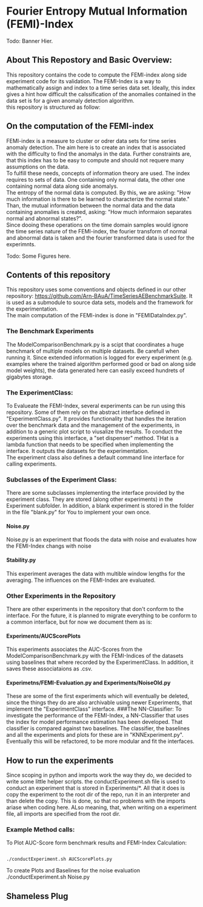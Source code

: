 # Fourier Entropy Mutual Information (FEMI)-Index

Todo: Banner Hier.

## About This Repostory and Basic Overview:

This repository contains the code to compute the FEMI-index along side experiment code for its validation. The FEMI-Index
is a way to mathematically assign and index to a time series data set. Ideally, this index gives a hint how 
difficult the calssification of the anomalies contained in the data set is for a given anomaly detection algorithm. <br>
this repository is structured as follow:

## On the computation of the FEMI-index

FEMI-index is a measure to cluster or odrer data sets for time series anomaly detection. The aim here is to create an index that is associated with the difficulty to find the anomalys in the data. Further constraints are, that this index has to be easy to compute and should not requere many assumptions on the data.<br>
To fulfill these needs, concepts of information theory are used. The index requires to sets of data. One containing only normal data, the other one containing normal data along side anomalys.<br> 
The entropy of the normal data is computed. By this, we are asking: "How much information is there to be learned to characterize the normal state."<br>
Than, the mutual information between the normal data and the data containing anomalies is created, asking: "How much informaion separates normal and abnormal states?".<br>
Since dooing these operations on the time domain samples would ignore the time series nature of the FEMI-index, the fourier transform of normal and abnormal data is taken and the fourier transformed data is used for the experimnts.<br>

Todo: Some Figures here.

## Contents of this repository

This repository uses some conventions and objects defined in our other repository: https://github.com/Arn-BAuA/TimeSeriesAEBenchmarkSuite.
It is used as a submodule to source data sets, models and the framework for the experimentation. <br>
The main computation of the FEMI-index is done in "FEMIDataIndex.py".<br>
### The Benchmark Experiments
The ModelComparisonBenchmark.py is a scipt that coordinates a huge benchmark of multiple models on multiple datasets. Be carefull when running it. Since extended information is logged for every experiment (e.g. examples where the trained algorithm performed good or bad on along side model weights), the data generated here can easily exceed hundrets of gigabytes storage.
### The ExperimentClass:
To Evalueate the FEMI-Index, several experiments can be run using this repository. Some of them rely on the abstract interface defined in "ExperimentClass.py". It provides functionality that handles the iteration over the benchmark data and the management of the experiments, in addition to a generic plot script to viusalize the results. To conduct the experiments using this interface, a "set dispenser" method. THat is a lambda function that needs to be specified when implementing the interface. It outputs the datasets for the experimentation.<br>
The experiment class also defines a default command line interface for calling experiments.
### Subclasses of the Experiment Class:
There are some subclasses implementing the interface provided by the experiment class. They are stored (along other experiments) in the Experiment subfolder. In addition, a blank experiment is stored in the folder in the file "blank.py" for You to implement your own once.<br>
#### Noise.py
Noise.py is an experiment that floods the data with noise and evaluates how the FEMI-Index changs with noise
#### Stability.py
This experiment averages the data with multible window lengths for the averaging. The influences on the FEMI-Index are evaluated.
### Other Experiments in the Repository
There are other experiments in the repository that don't conform to the interface. For the future, it is planned to migrate everything to be conform to a common interface, but for now we document them as is:
#### Experiments/AUCScorePlots
This experiments associates the AUC-Scores from the ModelComparisonBenchmark.py with the FEMI-Indices of the datasets using baselines that where recorded by the ExperimentClass. In addition, it saves these associataions as .csv.
#### Experimetns/FEMI-Evaluation.py and Experiments/NoiseOld.py
These are some of the first experiments which will eventually be deleted, since the things they do are also archivable using newer Experiments, that implement the "ExperimentClass" interface.
###The NN-Classifier:
To investigate the performance of the FEMI-Index, a NN-Classifier that uses the index for model performance estimation has been developed. That classifier is compared against two baselines. The classifier, the baselines and all the experiments and plots for these are in "KNNExperiment.py". Eventually this will be refactored, to be more modular and fit the interfaces.

## How to run the experiments
Since scoping in python and imports work the way they do, we decided to write some little helper scripts.
the conductExperiment.sh file is used to conduct an experiment that is stored in Experiments/\*. All that it does is copy the experiment to the root dir of the repo, run it in an interpreter and than delete the copy. This is done, so that no problems with the imports ariase when coding here. ALso meaning, that, when writing on a experiment file, all imports are specified from the root dir.


### Example Method calls:

To Plot AUC-Score form benchmark results and FEMI-Index Calculation:
<pre><code>
./conductExperiment.sh AUCScorePlots.py
</pre></code>


To create Plots and Baselines for the noise evaluation
</pre></code>
./conductExperiment.sh Noise.py
</pre></code>
## Shameless Plug
